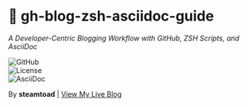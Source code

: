# 🚀 gh-blog-zsh-asciidoc-guide  
*A Developer-Centric Blogging Workflow with GitHub, ZSH Scripts, and AsciiDoc*  

![GitHub](https://img.shields.io/badge/GitHub-Deployed-success?style=flat&logo=github)  
![License](https://img.shields.io/badge/License-MIT-blue)  
![AsciiDoc](https://img.shields.io/badge/Format-AsciiDoc-orange)

By **steamtoad** | [View My Live Blog](https://github.com/steamtoad/steamtoad-blog)  
